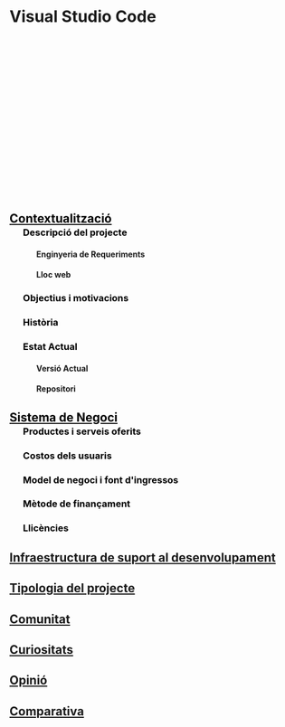 <!-- TITLE: Visual Studio Code -->
<!-- SUBTITLE: Code editing. Redefined. Free. Open source. Runs everywhere. -->

# Visual Studio Code

<div style="
	background-image: url(https://i.ytimg.com/vi/anvYeA1pWlk/maxresdefault.jpg); 
	height: 20em; 
	background-attachment: fixed;
	background-position: top;
  background-repeat: no-repeat;
	background-size: contain">
</div>
<div> <!-- Titol -->
	<a href="https://wiki-js-epl.herokuapp.com/visual-studio-code/contextualitzacio" ><h2 style="pointer-events: auto; cursor: pointer; text-decoration : none; color : #000000;">Contextualització</h2></a>
	<div>
		<ul style="margin-top: -1.5em !important"> <!-- sub Titols -->
			<a href="https://wiki-js-epl.herokuapp.com/visual-studio-code/contextualitzacio/descripcio-projecte"
					 style="pointer-events: auto; cursor: pointer; text-decoration : none; color : #000000;">
				 <h3>Descripció del projecte</h3>
			</a>	
			<ul> <!-- subsub Titols -->
				<h4 id="actual-version"><a class="toc-anchor nc-icon-outline location_bookmark-add internal-link" href="#actual-version" aria-hidden="true"></a> Enginyeria de Requeriments</h4>
				<h4 id="actual-version"><a class="toc-anchor nc-icon-outline location_bookmark-add internal-link" href="#lloc-web" aria-hidden="true"></a> Lloc web</h4>
			</ul>
			<a href="https://wiki-js-epl.herokuapp.com/visual-studio-code/contextualitzacio/obj-mot" 
		 style="pointer-events: auto; cursor: pointer; text-decoration : none; color : #000000;">
			 <h3>Objectius i motivacions</h3>
			</a>
			<a href="https://wiki-js-epl.herokuapp.com/visual-studio-code/contextualitzacio/historia" 
		 style="pointer-events: auto; cursor: pointer; text-decoration : none; color : #000000;">
			 <h3> Història</h3>
			</a>
			<a href="https://wiki-js-epl.herokuapp.com/visual-studio-code/contextualitzacio/estat-actual" 
		 style="pointer-events: auto; cursor: pointer; text-decoration : none; color : #000000;">
			 <h3> Estat Actual</h3>
			</a>
			<div>
				<ul>
					<h4 id="actual-version"><a class="toc-anchor nc-icon-outline location_bookmark-add internal-link" href="#actual-version" aria-hidden="true"></a> Versió Actual</h4>
					<h4 id="actual-version"><a class="toc-anchor nc-icon-outline location_bookmark-add internal-link" href="#lloc-web" aria-hidden="true"></a> Repositori</h4>
				</ul>
			</div>
		</ul>
	</div>
</div>

<div> <!-- Titol -->
	<a href="https://wiki-js-epl.herokuapp.com/visual-studio-code/sys-neg" ><h2 style="pointer-events: auto; cursor: pointer; text-decoration : none; color : #000000;"> Sistema de Negoci</h2></a>
	<div>
		<ul style="margin-top: -1.5em !important"> <!-- sub Titols -->
			<a href="https://wiki-js-epl.herokuapp.com/visual-studio-code/sys-neg/product-servei" 
					 style="pointer-events: auto; cursor: pointer; text-decoration : none; color : #000000;">
				 <h3> Productes i serveis oferits</h3>
			</a>
			<a href="https://wiki-js-epl.herokuapp.com/visual-studio-code/sys-neg/costos-usuari" 
		 style="pointer-events: auto; cursor: pointer; text-decoration : none; color : #000000;">
			 <h3> Costos dels usuaris</h3>
			</a>
			<a href="https://wiki-js-epl.herokuapp.com/visual-studio-code/sys-neg/negoci-ingressos" 
		 style="pointer-events: auto; cursor: pointer; text-decoration : none; color : #000000;">
			 <h3> Model de negoci i font d'ingressos</h3>
			</a>
			<a href="https://wiki-js-epl.herokuapp.com/visual-studio-code/sys-neg/finançament" 
		 style="pointer-events: auto; cursor: pointer; text-decoration : none; color : #000000;">
			 <h3> Mètode de finançament</h3>
			</a>
			</a>
			<a href="https://wiki-js-epl.herokuapp.com/visual-studio-code/sys-neg/llicencia" 
		 style="pointer-events: auto; cursor: pointer; text-decoration : none; color : #000000;">
			 <h3> Llicències</h3>
			</a>
		</ul>
	</div>
</div>


<a href="https://wiki-js-epl.herokuapp.com/visual-studio-code/infraestruc-dev">
	<h2 style="pointer-events: auto;
		 cursor: pointer; text-decoration:none;">Infraestructura de suport al desenvolupament</h2>
	</div>
</a>

<a href="https://wiki-js-epl.herokuapp.com/visual-studio-code/tipo-proj">
	<h2 style="pointer-events: auto;
		 cursor: pointer; text-decoration:none;">Tipologia del projecte</h2>
	</div>
</a>

<a href="https://wiki-js-epl.herokuapp.com/visual-studio-code/comunitat">
	<h2 style="pointer-events: auto;
		 cursor: pointer; text-decoration:none;">Comunitat</h2>
	</div>
</a>

<a href="https://wiki-js-epl.herokuapp.com/visual-studio-code/curiositats">
	<h2 style="pointer-events: auto;
		 cursor: pointer; text-decoration:none;">Curiositats</h2>
	</div>
</a>

<a href="https://wiki-js-epl.herokuapp.com/visual-studio-code/opinio">
	<h2 style="pointer-events: auto;
		 cursor: pointer; text-decoration:none;">Opinió</h2>
	</div>
</a>

<a href="https://wiki-js-epl.herokuapp.com/visual-studio-code/comparativa">
	<h2 style="pointer-events: auto;
		 cursor: pointer; text-decoration:none;">Comparativa</h2>
	</div>
</a>




